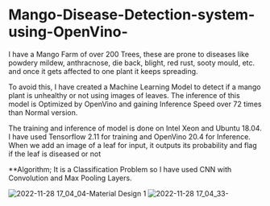 # Mango-Disease-Detection-system-using-OpenVino-
I have a Mango Farm of over 200 Trees, these are prone to diseases like powdery mildew, anthracnose, die back, blight, red rust, sooty mould, etc. and once it gets affected to one plant it keeps spreading. 

To avoid this, I have created a Machine Learning Model to detect if a mango plant is unhealthy or not using images of leaves. The inference of this model is Optimized by OpenVino and gaining Inference Speed over 72 times than Normal version.

The training and inference of model is done on Intel Xeon and Ubuntu 18.04. I have used Tensorflow 2.11 for training and OpenVino 20.4 for Inference. When we add an image of a leaf for input, it outputs its probability and flag if the leaf is diseased or not

**Algorithm; It is a Classification Problem so I have used CNN with Convolution and Max Pooling Layers. 


![2022-11-28 17_04_04-Material Design 1](https://user-images.githubusercontent.com/105711066/204299883-4f3c44ac-f94c-44af-a7b1-2c369d43d96a.png)
![2022-11-28 17_04_33-](https://user-images.githubusercontent.com/105711066/204299899-28044e2f-9f1d-4546-aced-0fead8d4d61d.png)
